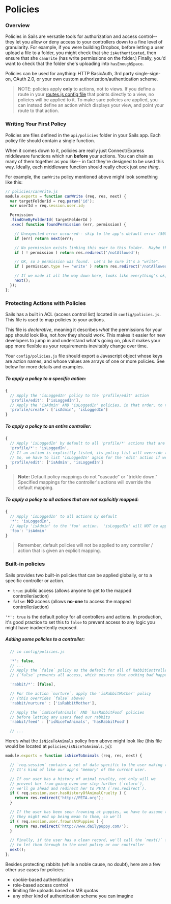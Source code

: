# Policies
### Overview

Policies in Sails are versatile tools for authorization and access control-- they let you allow or deny access to your controllers down to a fine level of granularity.  For example, if you were building Dropbox, before letting a user upload a file to a folder, you might check that she `isAuthenticated`, then ensure that she `canWrite` (has write permissions on the folder.)  Finally, you'd want to check that the folder she's uploading into `hasEnoughSpace`.

Policies can be used for anything: HTTP BasicAuth, 3rd party single-sign-on, OAuth 2.0, or your own custom authorization/authentication scheme.

> NOTE: policies apply **only** to actions, not to views.  If you define a route in your [routes.js config file](http://sailsjs.org/documentation/reference/sails.config/sails.config.routes.html) that points directly to a view, no policies will be applied to it.  To make sure policies are applied, you can instead define an  action which displays your view, and point your route to that action.


### Writing Your First Policy

Policies are files defined in the `api/policies` folder in your Sails app.  Each policy file should contain a single function.

When it comes down to it, policies are really just Connect/Express middleware functions which run **before** your actions.  You can chain as many of them together as you like-- in fact they're designed to be used this way.  Ideally, each middleware function should really check just *one thing*.

For example, the `canWrite` policy mentioned above might look something like this:

```javascript
// policies/canWrite.js
module.exports = function canWrite (req, res, next) {
  var targetFolderId = req.param('id');
  var userId = req.session.user.id;

  Permission
  .findOneByFolderId( targetFolderId )
  .exec( function foundPermission (err, permission) {

    // Unexpected error occurred-- skip to the app's default error (500) handler
    if (err) return next(err);

    // No permission exists linking this user to this folder.  Maybe they got removed from it?  Maybe they never had permission in the first place?  Who cares?
    if ( ! permission ) return res.redirect('/notAllowed');

    // OK, so a permission was found.  Let's be sure it's a "write".
    if ( permission.type !== 'write' ) return res.redirect('/notAllowed');

    // If we made it all the way down here, looks like everything's ok, so we'll let the user through
    next();
  });
};
```


### Protecting Actions with Policies

Sails has a built in ACL (access control list) located in `config/policies.js`.  This file is used to map policies to your actions.

This file is  *declarative*, meaning it describes *what* the permissions for your app should look like, not *how* they should work.  This makes it easier for new developers to jump in and understand what's going on, plus it makes your app more flexible as your requirements inevitably change over time.

Your `config/policies.js` file should export a Javascript object whose keys are action names, and whose values are arrays of one or more policies.  See below for more details and examples.

##### To apply a policy to a specific action:

```js
{
  // Apply the 'isLoggedIn' policy to the 'profile/edit' action
  'profile/edit': ['isLoggedIn'],
  // Apply the 'isAdmin' AND 'isLoggedIn' policies, in that order, to the 'profile/create' action
  'profile/create': ['isAdmin', 'isLoggedIn']
}
```

##### To apply a policy to an entire controller:

```js
{
  // Apply 'isLoggedIn' by default to all 'profile/*' actions that are NOT specified below
  'profile/*': 'isLoggedIn',
  // If an action is explicitly listed, its policy list will override the default list.
  // So, we have to list 'isLoggedIn' again for the 'edit' action if we want it to be applied.
  'profile/edit': ['isAdmin', 'isLoggedIn']
}
```

> **Note:** Default policy mappings do not "cascade" or "trickle down."  Specified mappings for the controller's actions will override the default mapping.

##### To apply a policy to all actions that are not explicitly mapped:

```js
{
  // Apply 'isLoggedIn' to all actions by default
  '*': 'isLoggedIn',
  // Apply 'isAdmin' to the 'foo' action.  'isLoggedIn' will NOT be applied!
  'foo': 'isAdmin'
}
```

> Remember, default policies will not be applied to any controller / action that is given an explicit mapping.


### Built-in policies
Sails provides two built-in policies that can be applied globally, or to a specific controller or action.
  + `true`: public access  (allows anyone to get to the mapped controller/action)
  +  `false`: **NO** access (allows **no-one** to access the mapped controller/action)

 `'*': true` is the default policy for all controllers and actions.  In production, it's good practice to set this to `false` to prevent access to any logic you might have inadvertently exposed.

##### Adding some policies to a controller:
```javascript
  // in config/policies.js

  '*': false,
  // ...
  // Apply the `false` policy as the default for all of RabbitController's actions
  // (`false` prevents all access, which ensures that nothing bad happens to our rabbits)

  'rabbit/*': [false],

  // For the action `nurture`, apply the 'isRabbitMother' policy
  // (this overrides `false` above)
  'rabbit/nurture' : ['isRabbitMother'],

  // Apply the `isNiceToAnimals` AND `hasRabbitFood` policies
  // before letting any users feed our rabbits
  'rabbit/feed' : ['isNiceToAnimals', 'hasRabbitFood']

  // ...
```

Here&rsquo;s what the `isNiceToAnimals` policy from above might look like (this file would be located at `policies/isNiceToAnimals.js`):

```javascript
module.exports = function isNiceToAnimals (req, res, next) {

  // `req.session` contains a set of data specific to the user making this request.
  // It's kind of like our app's "memory" of the current user.

  // If our user has a history of animal cruelty, not only will we
  // prevent her from going even one step further (`return`),
  // we'll go ahead and redirect her to PETA (`res.redirect`).
  if ( req.session.user.hasHistoryOfAnimalCruelty ) {
    return res.redirect('http://PETA.org');
  }

  // If the user has been seen frowning at puppies, we have to assume that
  // they might end up being mean to them, so we'll
  if ( req.session.user.frownsAtPuppies ) {
    return res.redirect('http://www.dailypuppy.com/');
  }

  // Finally, if the user has a clean record, we'll call the `next()` function
  // to let them through to the next policy or our controller
  next();
};
```

Besides protecting rabbits (while a noble cause, no doubt), here are a few other use cases for policies:
+ cookie-based authentication
+ role-based access control
+ limiting file uploads based on MB quotas
+ any other kind of authentication scheme you can imagine



<docmeta name="displayName" value="Policies">
